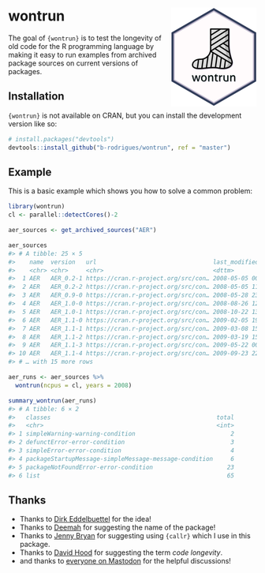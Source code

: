 
<!-- README.md is generated from README.Rmd. Please edit that file -->

# wontrun <img src="man/figures/logo.png" align="right" class="logo"/>

<!-- badges: start -->
<!-- badges: end -->

The goal of `{wontrun}` is to test the longevity of old code for the R
programming language by making it easy to run examples from archived
package sources on current versions of packages.

## Installation

`{wontrun}` is not available on CRAN, but you can install the
development version like so:

``` r
# install.packages("devtools")
devtools::install_github("b-rodrigues/wontrun", ref = "master")
```

## Example

This is a basic example which shows you how to solve a common problem:

``` r
library(wontrun)
cl <- parallel::detectCores()-2
```

``` r
aer_sources <- get_archived_sources("AER")
```

``` r
aer_sources
#> # A tibble: 25 × 5
#>    name  version   url                                 last_modified       size 
#>    <chr> <chr>     <chr>                               <dttm>              <chr>
#>  1 AER   AER_0.2-1 https://cran.r-project.org/src/con… 2008-05-05 00:22:00 2.4M 
#>  2 AER   AER_0.2-2 https://cran.r-project.org/src/con… 2008-05-05 11:43:00 2.4M 
#>  3 AER   AER_0.9-0 https://cran.r-project.org/src/con… 2008-05-28 23:21:00 2.4M 
#>  4 AER   AER_1.0-0 https://cran.r-project.org/src/con… 2008-08-26 12:53:00 2.6M 
#>  5 AER   AER_1.0-1 https://cran.r-project.org/src/con… 2008-10-22 13:15:00 2.6M 
#>  6 AER   AER_1.1-0 https://cran.r-project.org/src/con… 2009-02-05 19:44:00 2.6M 
#>  7 AER   AER_1.1-1 https://cran.r-project.org/src/con… 2009-03-08 15:32:00 2.6M 
#>  8 AER   AER_1.1-2 https://cran.r-project.org/src/con… 2009-03-19 15:59:00 2.6M 
#>  9 AER   AER_1.1-3 https://cran.r-project.org/src/con… 2009-05-22 00:31:00 2.6M 
#> 10 AER   AER_1.1-4 https://cran.r-project.org/src/con… 2009-09-23 22:49:00 2.7M 
#> # … with 15 more rows
```

``` r
aer_runs <- aer_sources %>%
  wontrun(ncpus = cl, years = 2008)
```

``` r
summary_wontrun(aer_runs)
#> # A tibble: 6 × 2
#>   classes                                               total
#>   <chr>                                                 <int>
#> 1 simpleWarning-warning-condition                           2
#> 2 defunctError-error-condition                              3
#> 3 simpleError-error-condition                               4
#> 4 packageStartupMessage-simpleMessage-message-condition     6
#> 5 packageNotFoundError-error-condition                     23
#> 6 list                                                     65
```

## Thanks

- Thanks to [Dirk
  Eddelbuettel](https://twitter.com/eddelbuettel/status/1588149491772923907?s=20&t=aRcs1VTwn1861biBikjdiA)
  for the idea!
- Thanks to
  [Deemah](https://fediscience.org/@dmi3kno/109296599193965025) for
  suggesting the name of the package!
- Thanks to [Jenny
  Bryan](https://twitter.com/JennyBryan/status/1590788394405498880?s=20&t=aRcs1VTwn1861biBikjdiA)
  for suggesting using `{callr}` which I use in this package.
- Thanks to [David
  Hood](https://mastodon.nz/@thoughtfulnz/109330296529120658) for
  suggesting the term *code longevity*.
- and thanks to [everyone on
  Mastodon](https://fosstodon.org/@brodriguesco/109330164860035432) for
  the helpful discussions!

